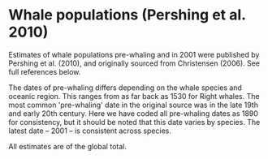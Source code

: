 # Whale populations (Pershing et al. 2010)

Estimates of whale populations pre-whaling and in 2001 were published by Pershing et al. (2010), and originally sourced from Christensen (2006). See full references below.

The dates of pre-whaling differs depending on the whale species and oceanic region. This ranges from as far back as 1530 for Right whales. The most common 'pre-whaling' date in the original source was in the late 19th and early 20th century. Here we have coded all pre-whaling dates as 1890 for consistency, but it should be noted that this date varies by species. The latest date – 2001 – is consistent across species.

All estimates are of the global total.
